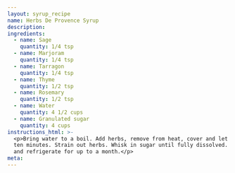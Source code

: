 ```yaml
---
layout: syrup_recipe
name: Herbs De Provence Syrup
description:
ingredients:
  - name: Sage
    quantity: 1/4 tsp
  - name: Marjoram
    quantity: 1/4 tsp
  - name: Tarragon
    quantity: 1/4 tsp
  - name: Thyme
    quantity: 1/2 tsp
  - name: Rosemary
    quantity: 1/2 tsp
  - name: Water
    quantity: 4 1/2 cups
  - name: Granulated sugar
    quantity: 4 cups
instructions_html: >-
  <p>Bring water to a boil. Add herbs, remove from heat, cover and let steep for
  ten minutes. Strain out herbs. Whisk in sugar until fully dissolved. Bottle
  and refrigerate for up to a month.</p>
meta:
---
```




